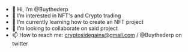 - 👋 Hi, I’m @Buythederp
- 👀 I’m interested in NFT's and Crypto trading
- 🌱 I’m currently learning how to create an NFT project
- 💞️ I’m looking to collaborate on said project
- 📫 How to reach me: cryptosidegains@gmail.com / @Buythederp on twitter

<!---
Buythederp/Buythederp is a ✨ special ✨ repository because its `README.md` (this file) appears on your GitHub profile.
You can click the Preview link to take a look at your changes.
--->
